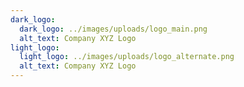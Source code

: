 ```yaml
---
dark_logo:
  dark_logo: ../images/uploads/logo_main.png
  alt_text: Company XYZ Logo
light_logo:
  light_logo: ../images/uploads/logo_alternate.png
  alt_text: Company XYZ Logo
---
```

